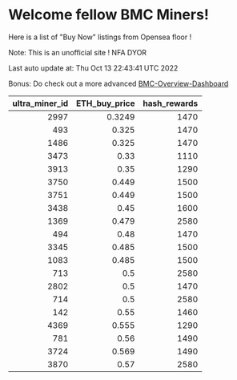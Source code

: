# Welcome fellow BMC Miners!
Here is a list of "Buy Now" listings from Opensea floor !

Note: This is an unofficial site ! NFA DYOR

Last auto update at: Thu Oct 13 22:43:41 UTC 2022

Bonus: Do check out a more advanced [BMC-Overview-Dashboard](https://dune.com/defifunk/BMC-Overview-Dashboard)


|   ultra_miner_id |   ETH_buy_price |   hash_rewards |
|-----------------:|----------------:|---------------:|
|             2997 |          0.3249 |           1470 |
|              493 |          0.325  |           1470 |
|             1486 |          0.325  |           1470 |
|             3473 |          0.33   |           1110 |
|             3913 |          0.35   |           1290 |
|             3750 |          0.449  |           1500 |
|             3751 |          0.449  |           1500 |
|             3438 |          0.45   |           1600 |
|             1369 |          0.479  |           2580 |
|              494 |          0.48   |           1470 |
|             3345 |          0.485  |           1500 |
|             1083 |          0.485  |           1500 |
|              713 |          0.5    |           2580 |
|             2802 |          0.5    |           1470 |
|              714 |          0.5    |           2580 |
|              142 |          0.55   |           1460 |
|             4369 |          0.555  |           1290 |
|              781 |          0.56   |           1490 |
|             3724 |          0.569  |           1490 |
|             3870 |          0.57   |           2580 |